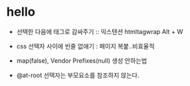 # hello
- 선택한 다음에 태그로 감싸주기 :: 익스텐션 htmltagwrap Alt + W

- css 선택자 사이에 빈줄 없애기 : 페이지 복붙..비효율적
- map(false), Vendor Prefixes(null) 생성 안하는법

- @at-root 선택자는 부모요소를 참조하지 않는다. 

